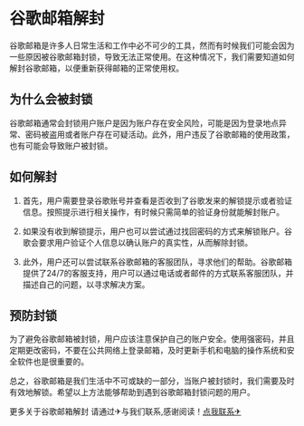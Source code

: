 # 谷歌邮箱解封 

谷歌邮箱是许多人日常生活和工作中必不可少的工具，然而有时候我们可能会因为一些原因被谷歌邮箱封锁，导致无法正常使用。在这种情况下，我们需要知道如何解封谷歌邮箱，以便重新获得邮箱的正常使用权。

## 为什么会被封锁

谷歌邮箱通常会封锁用户账户是因为账户存在安全风险，可能是因为登录地点异常、密码被盗用或者账户存在可疑活动。此外，用户违反了谷歌邮箱的使用政策，也有可能会导致账户被封锁。

## 如何解封

1. 首先，用户需要登录谷歌账号并查看是否收到了谷歌发来的解锁提示或者验证信息。按照提示进行相关操作，有时候只需简单的验证身份就能解封账户。

2. 如果没有收到解锁提示，用户也可以尝试通过找回密码的方式来解锁账户。谷歌会要求用户验证个人信息以确认账户的真实性，从而解除封锁。

3. 此外，用户还可以尝试联系谷歌邮箱的客服团队，寻求他们的帮助。谷歌邮箱提供了24/7的客服支持，用户可以通过电话或者邮件的方式联系客服团队，并描述自己的问题，以寻求解决方案。

## 预防封锁

为了避免谷歌邮箱被封锁，用户应该注意保护自己的账户安全。使用强密码，并且定期更改密码，不要在公共网络上登录邮箱，及时更新手机和电脑的操作系统和安全软件也是很重要的。

总之，谷歌邮箱是我们生活中不可或缺的一部分，当账户被封锁时，我们需要及时有效地解锁。希望以上方法能够帮助到遇到谷歌邮箱封锁问题的用户。

更多关于谷歌邮箱解封 请通过✈与我们联系,感谢阅读！[点我联系✈](https://gm.k02.cc)